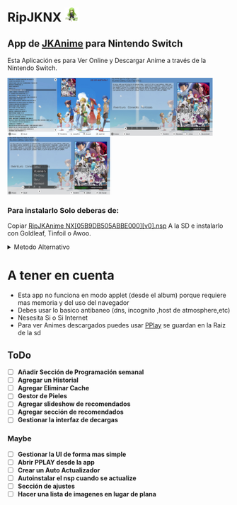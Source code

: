 # RipJKNX <img style="display:inline" src="Icon.jpg" width="32"/>
 App de [JKAnime](https://jkanime.net/) para Nintendo Switch
----------------------------------------
Esta Aplicación es para Ver Online y Descargar Anime a través de la Nintendo Switch.


<img style="display:inline" src="ScreenShots/ScreenShots_2.jpg" width="232"/><img style="display:inline" src="ScreenShots/ScreenShots_3.jpg" width="232"/><img style="display:inline" src="ScreenShots/ScreenShots_4.jpg" width="232"/>

### Para instalarlo Solo deberas de:
Copiar [RipJKAnime NX[05B9DB505ABBE000][v0].nsp](https://github.com/StarDustCFW/RipJKNX/blob/master/out/RipJKAnime%20NX%5B05B9DB505ABBE000%5D%5Bv0%5D.nsp?raw=true) A la SD e instalarlo con Goldleaf, Tinfoil o Awoo.
<details>
  <summary>Metodo Alternativo</summary>
<li> Copiar el archivo RipJKAnime_NX.nro a la carpeta "switch/RipJKAnime_NX" en la SD.</li>
<li> Instalar el <a href="https://github.com/StarDustCFW/RipJKNX/blob/master/out/RipJKForwader%5B05B9DB505ABBE000%5D%5Bv0%5D.nsp?raw=true">RipJKForwader[05B9DB505ABBE000][v0].nsp</a> o Abrir un juego pulsando R y abrir RipJKAnime_NX</li>
</details>


# A tener en cuenta
* Esta app no funciona en modo applet (desde el album) porque requiere mas memoria y del uso del navegador 
* Debes usar lo basico antibaneo (dns, incognito ,host de atmosphere,etc)
* Nesesita Si o Si Internet 
* Para ver Animes descargados puedes usar [PPlay](https://github.com/Cpasjuste/pplay/) se guardan en la Raiz de la sd

## ToDo
- [ ] **Añadir Sección de Programación semanal**
- [ ] **Agregar un Historial**
- [ ] **Agregar Eliminar Cache**
- [ ] **Gestor de Pieles**
- [ ] **Agregar slideshow de recomendados**
- [ ] **Agregar sección de recomendados**
- [ ] **Gestionar la interfaz de decargas**
### Maybe 
- [ ] **Gestionar la UI de forma mas simple**
- [ ] **Abrir PPLAY desde la app**
- [ ] **Crear un Auto Actualizador**
- [ ] **Autoinstalar el nsp cuando se actualize**
- [ ] **Sección de ajustes**
- [ ] **Hacer una lista de imagenes en lugar de plana**
